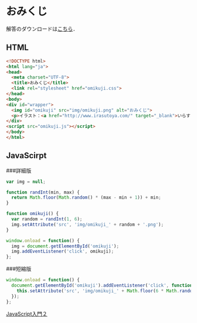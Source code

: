 # おみくじ

解答のダウンロードは[こちら](solution.zip "solution.zip")．

## HTML
```html
<!DOCTYPE html>
<html lang="ja">
<head>
  <meta charset="UTF-8">
  <title>おみくじ</title>
  <link rel="stylesheet" href="omikuji.css">
</head>
<body>
<div id="wrapper">
  <img id="omikuji" src="img/omikuji.png" alt="おみくじ">
  <p>イラスト：<a href="http://www.irasutoya.com/" target="_blank">いらすとや</a></p>
</div>
<script src="omikuji.js"></script>
</body>
</html>

```

## JavaScirpt
###詳細版
```javascript
var img = null;

function randInt(min, max) {
  return Math.floor(Math.random() * (max - min + 1)) + min;
}

function omikuji() {
  var random = randInt(1, 6);
  img.setAttribute('src', 'img/omikuji_' + random + '.png');
}

window.onload = function() {
  img = document.getElementById('omikuji');
  img.addEventListener('click', omikuji);
};
```

###短縮版
```javascript
window.onload = function() {
  document.getElementById('omikuji').addEventListener('click', function() {
    this.setAttribute('src', 'img/omikuji_' + Math.floor(6 * Math.random() + 1) + '.png');
  });
};
```
<a href="/dit-rohm/textbook/blob/master/spring/06/js2.md">JavaScript入門２</a>
